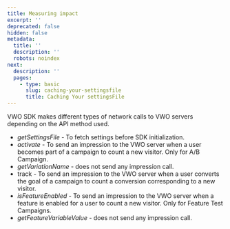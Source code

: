 ```yaml
---
title: Measuring impact
excerpt: ''
deprecated: false
hidden: false
metadata:
  title: ''
  description: ''
  robots: noindex
next:
  description: ''
  pages:
    - type: basic
      slug: caching-your-settingsfile
      title: Caching Your settingsFile
---
```

VWO SDK makes different types of network calls to VWO servers depending on the API method used.

* *getSettingsFile* - To fetch settings before SDK initialization.
* *activate* - To send an impression to the VWO server when a user becomes part of a campaign to count a new visitor. Only for A/B Campaign.
* *getVariationName* - does not send any impression call.
* track - To send an impression to the VWO server when a user converts the goal of a campaign to count a conversion corresponding to a new visitor.
* *isFeatureEnabled* - To send an impression to the VWO server when a feature is enabled for a user to count a new visitor. Only for Feature Test Campaigns.
* *getFeatureVariableValue* - does not send any impression call.
